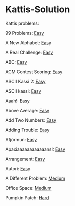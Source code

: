 # Kattis-Solution
Kattis problems:

99 Problems: <a href="https://open.kattis.com/problems/99problems" target="_blank">Easy</a>

A New Alphabet: <a href="https://open.kattis.com/problems/anewalphabet" target="_blank">Easy</a>

A Real Challenge: <a href="https://open.kattis.com/problems/areal" target="_blank">Easy</a>

ABC: <a href="https://open.kattis.com/problems/abc" target="_blank">Easy</a>

ACM Contest Scoring: <a href="https://open.kattis.com/problems/acm" target="_blank">Easy</a>

ASCII Kassi 2: <a href="https://open.kattis.com/problems/asciikassi2" target="_blank">Easy</a>

ASCII kassi: <a href="https://open.kattis.com/problems/asciikassi" target="_blank">Easy</a>

Aaah!: <a href="https://open.kattis.com/problems/aaah" target="_blank">Easy</a>

Above Average: <a href="https://open.kattis.com/problems/aboveaverage" target="_blank">Easy</a>

Add Two Numbers: <a href="https://open.kattis.com/problems/addtwonumbers" target="_blank">Easy</a>

Adding Trouble: <a href="https://open.kattis.com/problems/addingtrouble" target="_blank">Easy</a>

Afjörmun: <a href="https://open.kattis.com/problems/afjormun" target="_blank">Easy</a>

Apaxiaaaaaaaaaaaans!: <a href="https://open.kattis.com/problems/apaxiaaans" target="_blank">Easy</a>

Arrangement: <a href="https://open.kattis.com/problems/upprodun" target="_blank">Easy</a>

Autori: <a href="https://open.kattis.com/problems/autori" target="_blank">Easy</a>

A Different Problem: <a href="https://open.kattis.com/problems/different" target="_blank">Medium</a>

Office Space: <a href="https://open.kattis.com/problems/officespace" target="_blank">Medium</a>

Pumpkin Patch: <a href="https://open.kattis.com/problems/pumpkinpatch" target="_blank">Hard</a>
